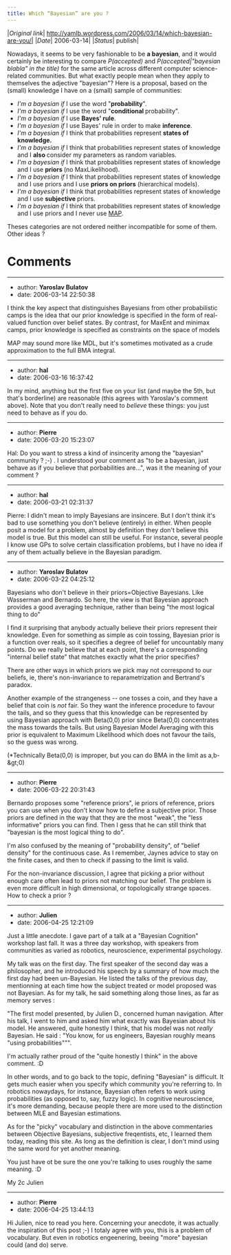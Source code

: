```yaml
---
title: Which “Bayesian” are you ?
---
```


|*Original link*| http://yamlb.wordpress.com/2006/03/14/which-bayesian-are-you/|
|*Date*| 2006-03-14|
|*Status*| publish|

Nowadays, it seems to be very fashionable to be <strong>a bayesian</strong>, and it would certainly be interesting to compare <em>P(accepted) </em>and <em>P(accepted|"bayesian blabla" in the title)</em> for the same article across different computer science-related communities.
But what exactly people mean when they apply to themselves the adjective "bayesian"? Here is a proposal, based on the (small) knowledge I have on a (small) sample of communities:
<ul>
	<li><em>I'm a bayesian if </em> I use the word "<strong>probability</strong>".</li>
	<li><em>I'm a bayesian if </em> I use the word "<strong>conditional </strong>probability".</li>
	<li><em>I'm a bayesian if </em> I use <strong>Bayes' rule</strong>.</li>
	<li><em>I'm a bayesian if </em> I use Bayes' rule in order to make <strong>inference</strong>.</li>
	<li><em>I'm a bayesian if </em> I think that probabilities represent <strong>states of knowledge.</strong></li>
        <li><em>I'm a bayesian if </em> I think that probabilities represent states of knowledge and I <strong>also  </strong> consider my parameters as random variables. </li>
	<li><em>I'm a bayesian if </em> I think that probabilities represent states of knowledge and I use <strong>priors </strong>(no MaxLikelihood). </li>
	<li><em>I'm a bayesian if </em> I think that probabilities represent states of knowledge and I use priors and I use <strong>priors on priors</strong> (hierarchical models).</li>
	<li><em>I'm a bayesian if </em> I think that probabilities represent states of knowledge and I use <strong>subjective </strong>priors.</li>
        <li><em>I'm a bayesian if </em> I think that probabilities represent states of knowledge and I use priors and I never use <a href="http://emotion.inrialpes.fr/~dangauthier/blog/2006/02/15/map-is-bad/">MAP</a>.</li>
</ul>

Theses categories are not ordered neither incompatible for some of them. Other ideas ?
# Comments


---
- author: **Yaroslav Bulatov**
- date: 2006-03-14 22:50:38

I think the key aspect that distinguishes Bayesians from other probabilistic camps is the idea that our prior knowledge is specified in the form of real-valued function over belief states. By contrast, for MaxEnt and minimax camps, prior knowledge is specified as constraints on the space of models

MAP may sound more like MDL, but it's sometimes motivated as a crude approximation to the full BMA integral.

---
- author: **hal**
- date: 2006-03-16 16:37:42

In my mind, anything but the first five on your list (and maybe the 5th, but that's borderline) are reasonable (this agrees with Yaroslav's comment above).  Note that you don't really need to <i>believe</i> these things: you just need to behave as if you do.

---
- author: **Pierre**
- date: 2006-03-20 15:23:07

Hal: Do you want to stress a kind of insincerity among the "bayesian" community ? ;-) .
I understood your comment as "to be a bayesian, just behave as if you believe that porbabilities are...", was it the meaning of your comment ?

---
- author: **hal**
- date: 2006-03-21 02:31:37

Pierre: I didn't mean to imply Bayesians are insincere.  But I don't think it's bad to use something you don't believe (entirely) in either.  When people posit a model for a problem, almost by definition they don't believe this model is true.  But this model can still be useful.  For instance, several people I know use GPs to solve certain classification problems, but I have no idea if any of them actually believe in the Bayesian paradigm.

---
- author: **Yaroslav Bulatov**
- date: 2006-03-22 04:25:12

Bayesians who don't believe in their priors=Objective Bayesians. Like Wasserman and Bernardo. So here, the view is that Bayesian approach provides a good averaging technique, rather than being "the most logical thing to do"

I find it surprising that anybody actually believe their priors represent their knowledge. Even for something as simple as coin tossing, Bayesian prior is a function over reals, so it specifies a degree of belief for uncountably many points. Do we really believe that at each point, there's a corresponding "internal belief state" that matches exactly what the prior specifies? 

There are other ways in which priors we pick may not correspond to our beliefs, ie, there's non-invariance to reparametrization and Bertrand's paradox.

Another example of the strangeness -- one tosses a coin, and they have a belief that coin is *not* fair. So they want the inference procedure to favour the tails, and so they guess that this knowledge can be represented by using Bayesian approach with Beta(0,0) prior since Beta(0,0) concentrates the mass towards the tails. But using Bayesian Model Averaging with this prior is equivalent to Maximum Likelihood which does not favour the tails, so the guess was wrong. 

(*Technically Beta(0,0) is improper, but you can do BMA in the limit as a,b-&#38;gt;0)

---
- author: **Pierre**
- date: 2006-03-22 20:31:43

Bernardo proposes some "reference priors", ie priors of reference, priors you can use when you don't know how to define a subjective prior. Those priors are defined in the way that they are the most "weak", the  "less informative" priors you can find. Then I gess that he can still think that "bayesian is the most logical thing to do".

I'm also confused by the meaning of "probability density", of "belief density" for the continuous case. As I remember, Jaynes advice to stay on the finite cases, and then to check if passing to the limit is valid.

For the non-invariance discussion, I agree that picking a prior without enough care often lead to priors not matching our belief. The problem is even more difficult in high dimensional, or topologically strange spaces. How to check a prior ?

---
- author: **Julien**
- date: 2006-04-25 12:21:09

Just a little anecdote. I gave part of a talk at a "Bayesian Cognition" workshop last fall. It was a three day workshop, with speakers from communities as varied as robotics, neuroscience, experimental psychology. 

My talk was on the first day. The first speaker of the second day was a philosopher, and he introduced his speech by a summary of how much the first day had been un-Bayesian. He listed the talks of the previous day, mentionning at each time how the subject treated or model proposed was not Bayesian. As for my talk, he said something along those lines, as far as memory serves :

"The first model presented, by Julien D., concerned human navigation. After his talk, I went to him and asked him what exactly was Bayesian about his model. He answered, quite honestly I think, that his model was not *really* Bayesian. He said : "You know, for us engineers, Bayesian roughly means "using probabilities""".

I'm actually rather proud of the "quite honestly I think" in the above comment. :D

In other words, and to go back to the topic, defining "Bayesian" is difficult. It gets much easier when you specify which community you're referring to. In robotics nowaydays, for instance, Bayesian often refers to work using probabilities (as opposed to, say, fuzzy logic). In cognitive neuroscience, it's more demanding, because people there are more used to the distinction between MLE and Bayesian estimations. 

As for the "picky" vocabulary and distinction in the above commentaries between Objective Bayesians, subjective freqentists, etc, I learned them today, reading this site. As long as the definition is clear, I don't mind using the same word for yet another meaning. 

You just have ot be sure the one you're talking to uses roughly the same meaning. :D

My 2c
Julien

---
- author: **Pierre**
- date: 2006-04-25 13:44:13

Hi Julien, nice to read you here.
Concerning your anecdote, it was actually the inspiration of this post ;-)
I totaly agree with you, this is a problem of vocabulary.
But even in robotics engeenering, beeing "more" bayesian could (and do) serve.